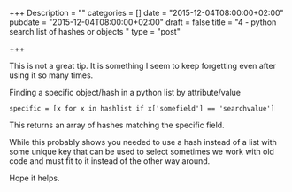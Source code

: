 +++
Description = ""
categories = []
date = "2015-12-04T08:00:00+02:00"
pubdate = "2015-12-04T08:00:00+02:00"
draft = false
title = "4 - python search list of hashes or objects "
type = "post"

+++

This is not a great tip.
It is something I seem to keep forgetting even after using it so many times.

Finding a specific object/hash in a python list by attribute/value
<!--more-->

```specific = [x for x in hashlist if x['somefield'] == 'searchvalue']```

This returns an array of hashes matching the specific field.

While this probably shows you needed to use a hash instead of a list with some unique key that can be used to select sometimes we work with old code and must fit to it instead of the other way around.

Hope it helps.
